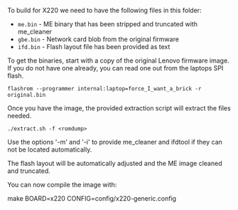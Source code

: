 To build for X220 we need to have the following files in this folder:
* `me.bin` - ME binary that has been stripped and truncated with me_cleaner
* `gbe.bin` - Network card blob from the original firmware
* `ifd.bin` - Flash layout file has been provided as text

To get the binaries, start with a copy of the original Lenovo firmware image.
If you do not have one already, you can read one out from the laptops SPI flash.

```
flashrom --programmer internal:laptop=force_I_want_a_brick -r original.bin
```

Once you have the image, the provided extraction script will extract the files needed.

```
./extract.sh -f <romdump>
```

Use the options '-m' and '-i' to provide me_cleaner and ifdtool if they can not be located
automatically.

The flash layout will be automatically adjusted and the ME image cleaned and truncated.

You can now compile the image with:

make BOARD=x220 CONFIG=config/x220-generic.config
